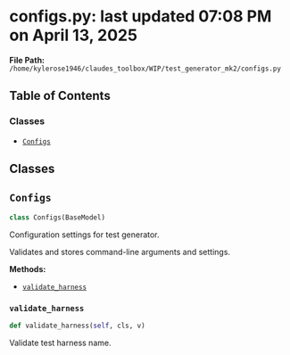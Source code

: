 # configs.py: last updated 07:08 PM on April 13, 2025

**File Path:** `/home/kylerose1946/claudes_toolbox/WIP/test_generator_mk2/configs.py`

## Table of Contents

### Classes

- [`Configs`](#configs)

## Classes

## `Configs`

```python
class Configs(BaseModel)
```

Configuration settings for test generator.

Validates and stores command-line arguments and settings.

**Methods:**

- [`validate_harness`](#configs_validate_harness)

### `validate_harness`

```python
def validate_harness(self, cls, v)
```

Validate test harness name.
